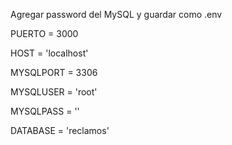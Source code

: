 Agregar password del MySQL y guardar como .env

PUERTO = 3000

HOST = 'localhost'

MYSQLPORT = 3306

MYSQLUSER = 'root'

MYSQLPASS = ''

DATABASE = 'reclamos'
